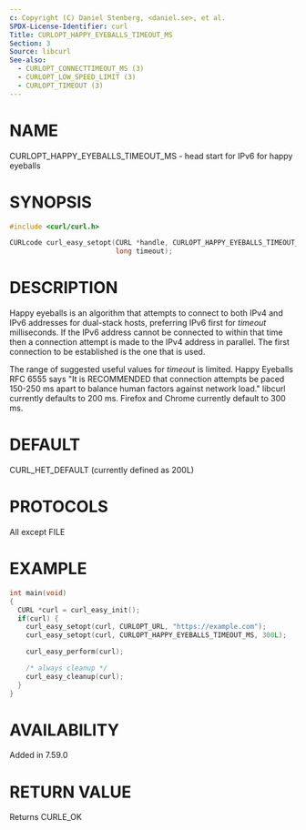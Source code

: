 ```yaml
---
c: Copyright (C) Daniel Stenberg, <daniel.se>, et al.
SPDX-License-Identifier: curl
Title: CURLOPT_HAPPY_EYEBALLS_TIMEOUT_MS
Section: 3
Source: libcurl
See-also:
  - CURLOPT_CONNECTTIMEOUT_MS (3)
  - CURLOPT_LOW_SPEED_LIMIT (3)
  - CURLOPT_TIMEOUT (3)
---
```


# NAME

CURLOPT_HAPPY_EYEBALLS_TIMEOUT_MS - head start for IPv6 for happy eyeballs

# SYNOPSIS

~~~c
#include <curl/curl.h>

CURLcode curl_easy_setopt(CURL *handle, CURLOPT_HAPPY_EYEBALLS_TIMEOUT_MS,
                          long timeout);
~~~

# DESCRIPTION

Happy eyeballs is an algorithm that attempts to connect to both IPv4 and IPv6
addresses for dual-stack hosts, preferring IPv6 first for *timeout*
milliseconds. If the IPv6 address cannot be connected to within that time then
a connection attempt is made to the IPv4 address in parallel. The first
connection to be established is the one that is used.

The range of suggested useful values for *timeout* is limited. Happy
Eyeballs RFC 6555 says "It is RECOMMENDED that connection attempts be paced
150-250 ms apart to balance human factors against network load." libcurl
currently defaults to 200 ms. Firefox and Chrome currently default to 300 ms.

# DEFAULT

CURL_HET_DEFAULT (currently defined as 200L)

# PROTOCOLS

All except FILE

# EXAMPLE

~~~c
int main(void)
{
  CURL *curl = curl_easy_init();
  if(curl) {
    curl_easy_setopt(curl, CURLOPT_URL, "https://example.com");
    curl_easy_setopt(curl, CURLOPT_HAPPY_EYEBALLS_TIMEOUT_MS, 300L);

    curl_easy_perform(curl);

    /* always cleanup */
    curl_easy_cleanup(curl);
  }
}
~~~

# AVAILABILITY

Added in 7.59.0

# RETURN VALUE

Returns CURLE_OK
